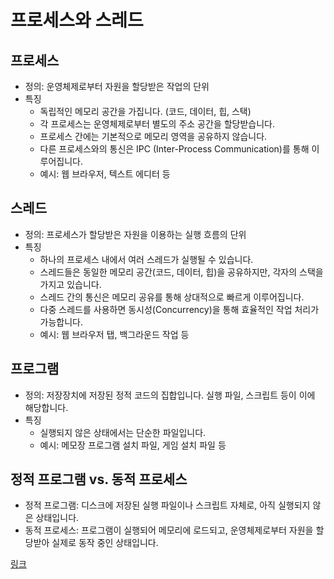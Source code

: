 # 프로세스와 스레드

## 프로세스
- 정의: 운영체제로부터 자원을 할당받은 작업의 단위
- 특징
    - 독립적인 메모리 공간을 가집니다. (코드, 데이터, 힙, 스택)
    - 각 프로세스는 운영체제로부터 별도의 주소 공간을 할당받습니다.
    - 프로세스 간에는 기본적으로 메모리 영역을 공유하지 않습니다.
    - 다른 프로세스와의 통신은 IPC (Inter-Process Communication)를 통해 이루어집니다.
    - 예시: 웹 브라우저, 텍스트 에디터 등

## 스레드
- 정의: 프로세스가 할당받은 자원을 이용하는 실행 흐름의 단위
- 특징
    - 하나의 프로세스 내에서 여러 스레드가 실행될 수 있습니다.
    - 스레드들은 동일한 메모리 공간(코드, 데이터, 힙)을 공유하지만, 각자의 스택을 가지고 있습니다.
    - 스레드 간의 통신은 메모리 공유를 통해 상대적으로 빠르게 이루어집니다.
    - 다중 스레드를 사용하면 동시성(Concurrency)을 통해 효율적인 작업 처리가 가능합니다.
    - 예시: 웹 브라우저 탭, 백그라운드 작업 등

## 프로그램
- 정의: 저장장치에 저장된 정적 코드의 집합입니다. 실행 파일, 스크립트 등이 이에 해당합니다.
- 특징
    - 실행되지 않은 상태에서는 단순한 파일입니다.
    - 예시: 메모장 프로그램 설치 파일, 게임 설치 파일 등

## 정적 프로그램 vs. 동적 프로세스
- 정적 프로그램: 디스크에 저장된 실행 파일이나 스크립트 자체로, 아직 실행되지 않은 상태입니다.
- 동적 프로세스: 프로그램이 실행되어 메모리에 로드되고, 운영체제로부터 자원을 할당받아 실제로 동작 중인 상태입니다.





[링크](https://inpa.tistory.com/entry/%F0%9F%91%A9%E2%80%8D%F0%9F%92%BB-%ED%94%84%EB%A1%9C%EC%84%B8%EC%8A%A4-%E2%9A%94%EF%B8%8F-%EC%93%B0%EB%A0%88%EB%93%9C-%EC%B0%A8%EC%9D%B4)